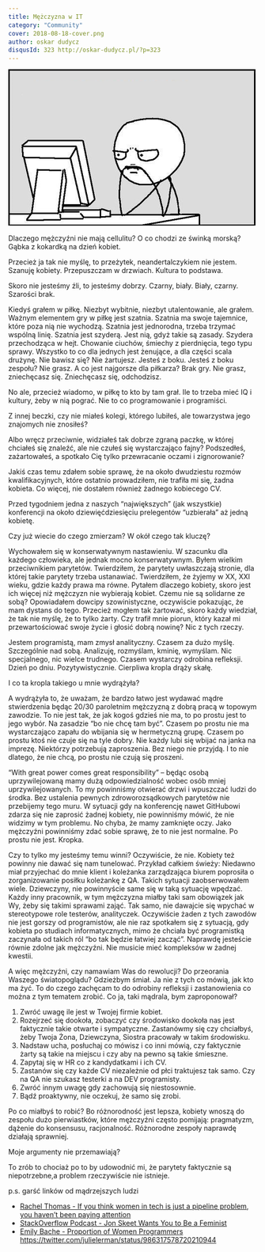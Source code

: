 ```yaml
---
title: Mężczyzna w IT
category: "Community"
cover: 2018-08-18-cover.png
author: oskar dudycz
disqusId: 323 http://oskar-dudycz.pl/?p=323
---
```


![cover](2018-08-18-cover.png)

Dlaczego mężczyźni nie mają cellulitu? O co chodzi ze świnką morską? Gąbka z kokardką na dzień kobiet.

Przecież ja tak nie myślę, to przeżytek, neandertalczykiem nie jestem. Szanuję kobiety. Przepuszczam w drzwiach. Kultura to podstawa.

Skoro nie jesteśmy źli, to jesteśmy dobrzy. Czarny, biały. Biały, czarny. Szarości brak.

Kiedyś grałem w piłkę. Niezbyt wybitnie, niezbyt utalentowanie, ale grałem. Ważnym elementem gry w piłkę jest szatnia. Szatnia ma swoje tajemnice, które poza nią nie wychodzą. Szatnia jest jednorodna, trzeba trzymać wspólną linię. Szatnia jest szyderą. Jest nią, gdyż takie są zasady. Szydera przechodząca w hejt. Chowanie ciuchów, śmiechy z pierdnięcia, tego typu sprawy. Wszystko to co dla jednych jest żenujące, a dla części scala drużynę. Nie bawisz się? Nie żartujesz. Jesteś z boku. Jesteś z boku zespołu? Nie grasz. A co jest najgorsze dla piłkarza? Brak gry. Nie grasz, zniechęcasz się. Zniechęcasz się, odchodzisz.

No ale, przecież wiadomo, w piłkę to kto by tam grał. Ile to trzeba mieć IQ i kultury, żeby w nią pograć. Nie to co programowanie i programiści.

Z innej beczki, czy nie miałeś kolegi, którego lubiłeś, ale towarzystwa jego znajomych nie znosiłeś?

Albo wręcz przeciwnie, widziałeś tak dobrze zgraną paczkę, w której chciałeś się znaleźć, ale nie czułeś się wystarczająco fajny? Podszedłeś, zażartowałeś, a spotkało Cię tylko przewracanie oczami i zignorowanie?

Jakiś czas temu zdałem sobie sprawę, że na około dwudziestu rozmów kwalifikacyjnych, które ostatnio prowadziłem, nie trafiła mi się, żadna kobieta. Co więcej, nie dostałem również żadnego kobiecego CV.

Przed tygodniem jedna z naszych “największych” (jak wszystkie) konferencji na około dziewięćdziesięciu prelegentów “uzbierała” aż jedną kobietę.

Czy już wiecie do czego zmierzam? W okół czego tak kluczę?

Wychowałem się w konserwatywnym nastawieniu. W szacunku dla każdego człowieka, ale jednak mocno konserwatywnym. Byłem wielkim przeciwnikiem parytetów. Twierdziłem, że parytety uwłaszczają stronie, dla której takie parytety trzeba ustanawiać. Twierdziłem, że żyjemy w XX, XXI wieku, gdzie każdy prawa ma równe. Pytałem dlaczego kobiety, skoro jest ich więcej niż mężczyzn nie wybierają kobiet. Czemu nie są solidarne ze sobą? Opowiadałem dowcipy szowinistyczne, oczywiście pokazując, że mam dystans do tego. Przecież mogłem tak żartować, skoro każdy wiedział, że tak nie myślę, że to tylko żarty. Czy trafił mnie piorun, który kazał mi przewartościować swoje życie i głosić dobrą nowinę? Nic z tych rzeczy.

Jestem programistą, mam zmysł analityczny. Czasem za dużo myślę. Szczególnie nad sobą. Analizuję, rozmyślam, kminię, wymyślam. Nic specjalnego, nic wielce trudnego. Czasem wystarczy odrobina refleksji. Dzień po dniu. Pozytywistycznie. Cierpliwa kropla drąży skałę.

I co ta kropla takiego u mnie wydrążyła?

A wydrążyła to, że uważam, że bardzo łatwo jest wydawać mądre stwierdzenia będąc 20/30 paroletnim mężczyzną z dobrą pracą w topowym zawodzie. To nie jest tak, że jak kogoś gdzieś nie ma, to po prostu jest to jego wybór. Na zasadzie “bo nie chcę tam być”. Czasem po prostu nie ma wystarczająco zapału do wbijania się w hermetyczną grupę. Czasem po prostu ktoś nie czuje się na tyle dobry. Nie każdy lubi się wbijać na janka na imprezę. Niektórzy potrzebują zaproszenia. Bez niego nie przyjdą. I to nie dlatego, że nie chcą, po prostu nie czują się proszeni.

“With great power comes great responsibility” – będąc osobą uprzywilejowaną mamy dużą odpowiedzialność wobec osób mniej uprzywilejowanych. To my powinniśmy otwierać drzwi i wpuszczać ludzi do środka. Bez ustalenia pewnych zdroworozsądkowych parytetów nie przebijemy tego muru. W sytuacji gdy na konferencję nawet GitHubowi zdarza się nie zaprosić żadnej kobiety, nie powinniśmy mówić, że nie widzimy w tym problemu. No chyba, że mamy zamknięte oczy. Jako mężczyźni powinniśmy zdać sobie sprawę, że to nie jest normalne. Po prostu nie jest. Kropka.

Czy to tylko my jesteśmy temu winni? Oczywiście, że nie. Kobiety też powinny nie dawać się nam tunelować. Przykład całkiem świeży: Niedawno miał przyjechać do mnie klient i koleżanka zarządzająca biurem poprosiła o zorganizowanie posiłku koleżankę z QA. Takich sytuacji zaobserwowałem wiele. Dziewczyny, nie powinnyście same się w taką sytuację wpędzać. Każdy inny pracownik, w tym mężczyzna miałby taki sam obowiązek jak Wy, żeby się takimi sprawami zająć. Tak samo, nie dawajcie się wpychać w stereotypowe role testerów, analityczek. Oczywiście żaden z tych zawodów nie jest gorszy od programistów, ale nie raz spotkałem się z sytuacją, gdy kobieta po studiach informatycznych, mimo że chciała być programistką zaczynała od takich ról “bo tak będzie łatwiej zacząć”. Naprawdę jesteście równie zdolne jak mężczyźni. Nie musicie mieć kompleksów w żadnej kwestii.

A więc mężczyźni, czy namawiam Was do rewolucji? Do przeorania Waszego światopoglądu? Gdzieżbym śmiał. Ja nie z tych co mówią, jak kto ma żyć. To do czego zachęcam to do odrobiny refleksji i zastanowienia co można z tym tematem zrobić. Co ja, taki mądrala, bym zaproponował?

1. Zwróć uwagę ile jest w Twojej firmie kobiet.
2. Rozejrzeć się dookoła, zobaczyć czy środowisko dookoła nas jest faktycznie takie otwarte i sympatyczne. Zastanówmy się czy chciałbyś, żeby Twoja Żona, Dziewczyna, Siostra pracowały w takim środowisku.
3. Nadstaw ucha, posłuchaj co mówisz i co inni mówią, czy faktycznie żarty są takie na miejscu i czy aby na pewno są takie śmieszne.
4. Zapytaj się w HR co z kandydatkami i ich CV.
5. Zastanów się czy każde CV niezależnie od płci traktujesz tak samo. Czy na QA nie szukasz testerki a na DEV programisty.
6. Zwróć innym uwagę gdy zachowują się niestosownie.
7. Bądź proaktywny, nie oczekuj, że samo się zrobi.

Po co miałbyś to robić? Bo różnorodność jest lepsza, kobiety wnoszą do zespołu dużo pierwiastków, które mężczyźni często pomijają: pragmatyzm, dążenie do konsensusu, racjonalność. Różnorodne zespoły naprawdę działają sprawniej.

Moje argumenty nie przemawiają?

To zrób to chociaż po to by udowodnić mi, że parytety faktycznie są niepotrzebne,a problem rzeczywiście nie istnieje.

p.s. garść linków od mądrzejszych ludzi

- [Rachel Thomas - If you think women in tech is just a pipeline problem, you haven’t been paying attention](https://medium.com/tech-diversity-files/if-you-think-women-in-tech-is-just-a-pipeline-problem-you-haven-t-been-paying-attention-cb7a2073b996)
- [StackOverflow Podcast - Jon Skeet Wants You to Be a Feminist](https://soundcloud.com/stack-exchange/podcast-123-jon-skeet-wants-you-to-be-a-feminist)
- [Emily Bache - Proportion of Women Programmers](https://coding-is-like-cooking.info/2017/04/proportion-of-women-programmers/)
https://twitter.com/julielerman/status/986317578720210944